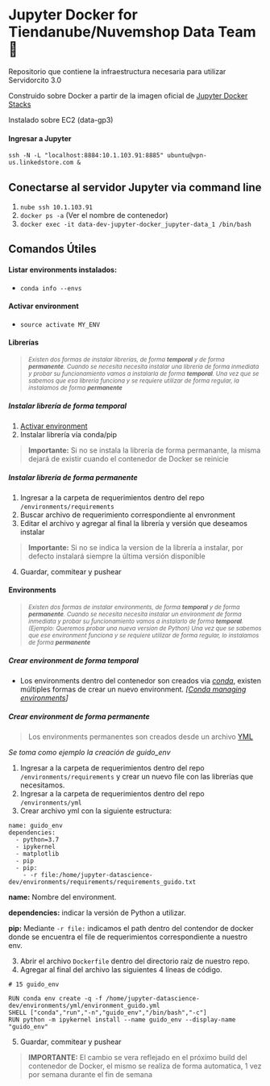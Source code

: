 # Jupyter Docker for Tiendanube/Nuvemshop Data Team :rocket:

Repositorio que contiene la infraestructura necesaria para utilizar Servidorcito 3.0

Construido sobre Docker a partir de la imagen oficial de [Jupyter Docker Stacks](https://jupyter-docker-stacks.readthedocs.io/en/latest/index.html)

Instalado sobre EC2 (data-gp3)

#### Ingresar a Jupyter

```ssh -N -L "localhost:8884:10.1.103.91:8885" ubuntu@vpn-us.linkedstore.com & ```

## Conectarse al servidor Jupyter via command line

1) `nube ssh 10.1.103.91`
2) `docker ps -a` (Ver el nombre de contenedor)
3) `docker exec -it data-dev-jupyter-docker_jupyter-data_1 /bin/bash`

## Comandos Útiles

#### Listar environments instalados:

- ```conda info --envs```
  
#### Activar environment

- ```source activate MY_ENV```

#### Librerías

> <sub>*Existen dos formas de instalar librerías, de forma **temporal** y de forma **permanente**.
> Cuando se necesita necesita instalar una librería de forma inmediata y probar su funcionamiento vamos a instalarla de forma **temporal**.
> Una vez que se sabemos que esa libreria funciona y se requiere utilizar de forma regular, la instalamos de forma **permanente***</sub>

##### Instalar librería de forma temporal

1) [Activar environment](#activar-environment)
2) Instalar librería vía conda/pip

> **Importante:** Si no se instala la librería de forma permanante, la misma dejará de existir cuando el contenedor de Docker se reinicie


##### Instalar librería de forma permanente

1) Ingresar a la carpeta de requerimientos dentro del repo `/environments/requirements`
2) Buscar archivo de requerimiento correspondiente al envronment
3) Editar el archivo y agregar al final la librería y versión que deseamos instalar

> **Importante:** Si no se indica la version de la librería a instalar, por defecto instalará siempre la última versión disponible

4) Guardar, commitear y pushear

#### Environments

> <sub>*Existen dos formas de instalar environments, de forma **temporal** y de forma **permanente**.
> Cuando se necesita necesita instalar un environment de forma inmediata y probar su funcionamiento vamos a instalarlo de forma **temporal**. *(Ejemplo: Queremos probar una nueva version de Python)*
> Una vez que se sabemos que ese environment funciona y se requiere utilizar de forma regular, lo instalamos de forma **permanente***</sub> 


##### Crear environment de forma temporal

   - Los environments dentro del contenedor son creados via *[conda](https://conda.io/projects/conda/en/latest/index.html)*, existen múltiples formas de crear un nuevo environment. *[[Conda managing environments](https://conda.io/projects/conda/en/latest/user-guide/tasks/manage-environments.html)]*

##### Crear environment de forma permanente

> Los environments permanentes son creados desde un archivo [YML](https://conda.io/projects/conda/en/latest/user-guide/tasks/manage-environments.html#creating-an-environment-file-manually)

*Se toma como ejemplo la creación de guido_env*

1) Ingresar a la carpeta de requerimientos dentro del repo `/environments/requirements` y crear un nuevo file con las librerías que necesitamos.
2) Ingresar a la carpeta de requerimientos dentro del repo `/environments/yml`
3) Crear archivo yml con la siguiente estructura:


```
name: guido_env
dependencies:
  - python=3.7
  - ipykernel
  - matplotlib
  - pip
  - pip:
    - -r file:/home/jupyter-datascience-dev/environments/requirements/requirements_guido.txt
```

**name:** Nombre del environment.

**dependencies:** indicar la versión de Python a utilizar.

**pip:** Mediante `-r file:` indicamos el path dentro del contendor de docker donde se encuentra el file de requerimientos correspondiente a nuestro env.

3) Abrir el archivo `Dockerfile` dentro del directorio raíz de nuestro repo.
4) Agregar al final del archivo las siguientes 4 líneas de código.

```
# 15 guido_env
 
RUN conda env create -q -f /home/jupyter-datascience-dev/environments/yml/environment_guido.yml
SHELL ["conda","run","-n","guido_env","/bin/bash","-c"]
RUN python -m ipykernel install --name guido_env --display-name "guido_env"

```

5) Guardar, commitear y pushear

> **IMPORTANTE:** El cambio se vera reflejado en el próximo build del contenedor de Docker, el mismo se realiza de forma automatica, 1 vez por semana durante el fin de semana
